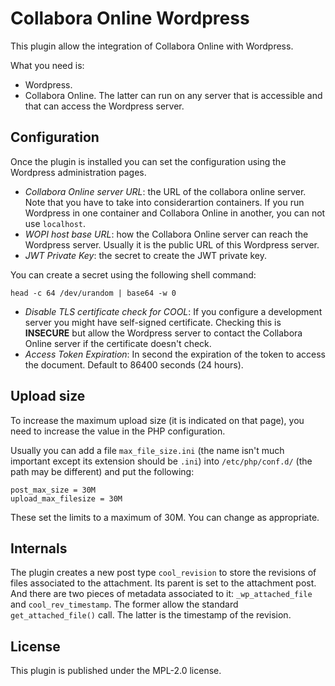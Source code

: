# Collabora Online Wordpress

This plugin allow the integration of Collabora Online with Wordpress.

What you need is:

- Wordpress.
- Collabora Online. The latter can run on any server that is
  accessible and that can access the Wordpress server.


## Configuration

Once the plugin is installed you can set the configuration using the
Wordpress administration pages.

- _Collabora Online server URL_: the URL of the collabora online
  server. Note that you have to take into considerartion containers. If
  you run Wordpress in one container and Collabora Online in another, you
  can not use `localhost`.
- _WOPI host base URL_: how the Collabora Online server can reach the
  Wordpress server. Usually it is the public URL of this Wordpress server.
- _JWT Private Key_: the secret to create the JWT private key.

You can create a secret using the following shell command:

```shell
head -c 64 /dev/urandom | base64 -w 0
```

- _Disable TLS certificate check for COOL_: If you configure a
  development server you might have self-signed certificate. Checking
  this is **INSECURE** but allow the Wordpress server to contact the
  Collabora Online server if the certificate doesn't check.
- _Access Token Expiration_: In second the expiration of the token to
  access the document. Default to 86400 seconds (24 hours).

## Upload size

To increase the maximum upload size (it is indicated on that page),
you need to increase the value in the PHP configuration.

Usually you can add a file `max_file_size.ini` (the name isn't much
important except its extension should be `.ini`) into
`/etc/php/conf.d/` (the path may be different) and put the following:

```
post_max_size = 30M
upload_max_filesize = 30M
```

These set the limits to a maximum of 30M. You can change as appropriate.

## Internals

The plugin creates a new post type `cool_revision` to store the revisions of files associated to the
attachment. Its parent is set to the attachment post. And there are two pieces of metadata
associated to it: `_wp_attached_file` and `cool_rev_timestamp`. The former allow the standard
`get_attached_file()` call. The latter is the timestamp of the revision.

## License

This plugin is published under the MPL-2.0 license.
